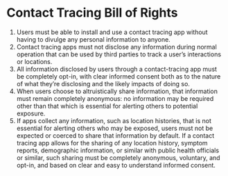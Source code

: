 # Contact Tracing Bill of Rights

1. Users must be able to install and use a contact tracing app without having to divulge any personal information to anyone.
2. Contact tracing apps must not disclose any information during normal operation that can be used by third parties to track a user’s interactions or locations.
3. All information disclosed by users through a contact-tracing app must be completely opt-in, with clear informed consent both as to the nature of what they’re disclosing and the likely impacts of doing so.
4. When users choose to altruistically share information, that information must remain completely anonymous: no information may be required other than that which is essential for alerting others to potential exposure.
5. If apps collect any information, such as location histories, that is not essential for alerting others who may be exposed, users must not be expected or coerced to share that information by default. If a contact tracing app allows for the sharing of any location history, symptom reports, demographic information, or similar with public health officials or similar, such sharing must be completely anonymous, voluntary, and opt-in, and based on clear and easy to understand informed consent.
